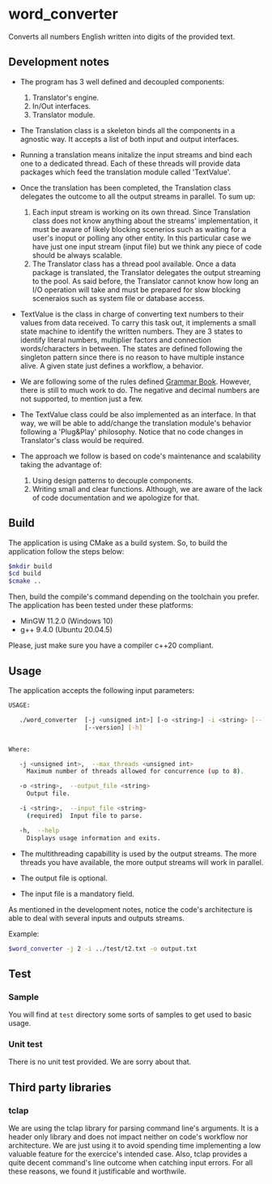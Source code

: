 # word_converter

Converts all numbers English written into digits of the provided text.


## Development notes

* The program has 3 well defined and decoupled components:
	1.	Translator's engine.
	2.	In/Out interfaces.
	3.	Translator module.  

* The Translation class is a skeleton binds all the components in a agnostic way. It accepts a list of both input and output interfaces. 
* Running a translation means initalize the input streams and bind each one to a dedicated thread. Each of these threads will provide data packages which feed the translation module called 'TextValue'. 
* Once the translation has been completed, the Translation class delegates the outcome to all the output streams in parallel. To sum up:
	1.	Each input stream is working on its own thread. Since Translation class does not know anything about the streams' implementation, it must be aware of likely blocking scenerios such as waiting for a user's inoput or polling any other entity. In this particular case we have just one input stream (input file) but we think any piece of code should be always scalable.
	2.	The Translator class has a thread pool available. Once a data package is translated, the Translator delegates the output streaming to the pool. As said before, the Translator cannot know how long an I/O operation will take and must be prepared for slow blocking sceneraios such as system file or database access.
* TextValue is the class in charge of converting text numbers to their values from data received. To carry this task out, it implements a small state machine to identify the written numbers. They are 3 states to identify literal numbers, multiplier factors and connection words/characters in between. The states are defined following the singleton pattern since there is no reason to have multiple instance alive. A given state just defines a workflow, a behavior.
* We are following some of the rules defined [Grammar Book](https://www.grammarbook.com/numbers/numbers.asp). However, there is still to much work to do. The negative and decimal numbers are not supported, to mention just a few.

* The TextValue class could be also implemented as an interface. In that way, we will be able to add/change the translation module's behavior following a 'Plug&Play' philosophy. Notice that no code changes in Translator's class would be required. 

* The approach we follow is based on code's maintenance and scalability taking the advantage of:
	1.	Using design patterns to decouple components.
	2.	Writing small and clear functions. Although, we are aware of the lack of code documentation and we apologize for that.


## Build

The application is using CMake as a build system. So, to build the application follow the steps below:

```bash
$mkdir build
$cd build
$cmake ..
```
Then, build the compile's command depending on the toolchain you prefer. The application has been tested under these platforms:

* MinGW 11.2.0 (Windows 10)
* g++ 9.4.0 (Ubuntu 20.04.5)

Please, just make sure you have a compìler c++20 compliant.


## Usage

The application accepts the following input parameters:

```bash
USAGE: 

   ./word_converter  [-j <unsigned int>] [-o <string>] -i <string> [--]
                     [--version] [-h]


Where: 

   -j <unsigned int>,  --max_threads <unsigned int>
     Maximum number of threads allowed for concurrence (up to 8).

   -o <string>,  --output_file <string>
     Output file.

   -i <string>,  --input_file <string>
     (required)  Input file to parse.

   -h,  --help
     Displays usage information and exits.

```
* The multithreading capabillity is used by the output streams. The more threads you have available, the more output streams will work in parallel.

* The output file is optional.

* The input file is a mandatory field.

As mentioned in the development notes, notice the code's architecture is able to deal with several inputs and outputs streams.

Example:
```bash
$word_converter -j 2 -i ../test/t2.txt -o output.txt
```

## Test
### Sample

You will find at `test` directory some sorts of samples to get used to basic usage.

### Unit test

There is no unit test provided. We are sorry about that.


## Third party libraries
### tclap

We are using the tclap library for parsing command line's arguments. It is a header only library and does not impact neither on code's workflow nor architecture. We are just using it to avoid spending time implementing a low valuable feature for the exercice's intended case. Also, tclap provides a quite decent command's line outcome when catching input errors. For all these reasons, we found it justificable and worthwile.